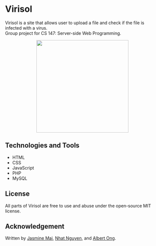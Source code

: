 # Virisol
Virisol is a site that allows user to upload a file and check if the file is infected with a virus. <br>
Group project for CS 147: Server-side Web Programming. 

<p align="center">
  <img width="300" src="https://raw.githubusercontent.com/jasminemai97/online-virus-check/master/project/resources/favicon.png?token=ADGS55F6F4TKSB53XEOSPA24ZYVB4">
</p>

## Technologies and Tools
* HTML
* CSS
* JavaScript
* PHP
* MySQL


## License
All parts of Virisol are free to use and abuse under the open-source MIT license.

## Acknowledgement
Written by [Jasmine Mai](https://github.com/jasminemai97), [Nhat Nguyen](https://github.com/nguyen-nhat), and [Albert Ong](https://github.com/Anferensis).

